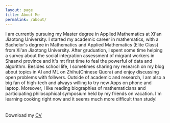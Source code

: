 ```yaml
---
layout: page
title: About Me
permalink: /about/
---
```

I am currently pursuing my Master degree in Applied Mathematics at Xi'an Jiaotong University. I started my academic career in mathematics, with a Bachelor's degree in Mathematics and Applied Mathematics (Elite Class) from Xi'an Jiaotong University. After gruduation, I spent some time helping a survey about the social integration assessment of migrant workers in Shaanxi province and it's mt first time to feal the powerful of data and algorithm. Besides school life, I sometimes sharing my research on my blog about topics in AI and ML on Zhihu(Chinese Quora) and enjoy discussing open problems with follwers. Outside of academic and research, I am also a big fan of high-tech and always willing to try new Apps on phone and laptop. Moreover, I like reading biographies of mathematicians and participating  philosophical symposium held by my friends on vacation. I'm learning cooking right now and it seems much more difficult than study!  
<br>
<br>
Download my <a href="https://www.dropbox.com/s/7n239nbb3gdwkpy/cv.pdf?dl=0" download="Zhe Wang- CV">CV</a><br>
<br>
